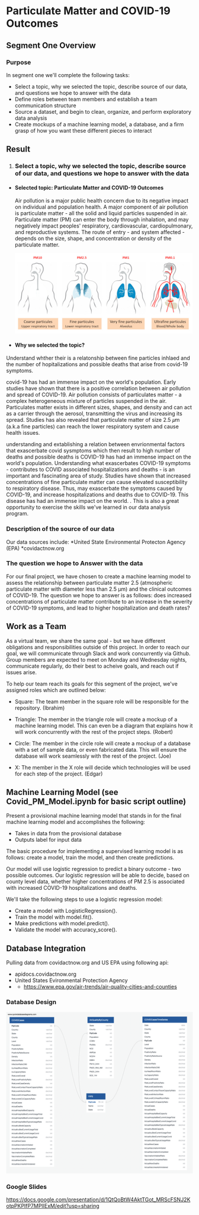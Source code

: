 # Particulate Matter and COVID-19 Outcomes

## Segment One Overview

### Purpose

In segment one we'll complete the following tasks:

- Select a topic, why we selected the topic, describe source of our data, and questions we hope to answer with the data
- Define roles between team members and establish a team communication structure
- Source a dataset, and begin to clean, organize, and perform exploratory data analysis
- Create mockups of a machine learning model, a database, and a firm grasp of how you want these different pieces to interact

## Result

1. ### Select a topic, why we selected the topic, describe source of our data, and questions we hope to answer with the data

- #### Selected topic: Particulate Matter and COVID-19 Outcomes

    Air pollution is a major public health concern due to its negative impact on individual and population health. A major component of air pollution is particulate matter - all the solid and liquid particles suspended in air. Particulate matter (PM) can enter the body through inhalation, and may negatively impact peoples' respiratory, cardiovascular, cardiopulmonary, and reproductive systems. The route of entry - and system affected - depends on the size, shape, and concentration or density of the particulate matter.

    ![ParticulateMatter](Resources/ParticulateMatter.jpg)

- #### Why we selected the topic?


Understand whther their is a relatonship between fine particles inhlaed and the number of hopitalizations and possible deaths that arise from covid-19 symptoms.

covid-19 has had an immense impact on the world's population. Early studies have shown that there is a positive correlation between air pollution and spread of COVID-19. Air pollution consists of particulates matter - a complex heterogeneous mixture of particles suspended in the air. Particulates matter exists in different sizes, shapes, and density and can act as a carrier through the aerosol, transmitting the virus and increasing its spread. Studies has also revealed that particulate matter of size 2.5 𝜇m (a.k.a fine particles) can reach the lower respiratory system and cause health issues.

understanding and extablishing a relation between envrionmental factors that exascerbate covid sysmptoms which then result to high number of deaths and possible deaths is 
COVID-19 has had an immense impact on the world's population. Understanding what exascerbates COVID-19 symptoms - contributes to COVID associated hospitalizations and deaths - is an important and fascinating area of study. Studies have shown that increased concentrations of fine particulate matter can cause elevated susceptibility to respiratory disease. Thus, may exascerbate the symptoms caused by COVID-19, and increase hospitalizations and deaths due to COVID-19.
This disease has had an immense impact on the world. . This is also a great opportunity to exercise the skills we've learned in our data analysis program.

### Description of the source of our data

Our data sources include:
*United State Environmental Protecton Agency (EPA)
*covidactnow.org

### The question we hope to Answer with the data

For our final project, we have chosen to create a machine learning model to assess the relationship between particulate matter 2.5 (atmospheric particulate matter with diameter less than 2.5 μm) and the clinical outcomes of COVID-19. The question we hope to answer is as follows: does increased concentrations of particulate matter contribute to an increase in the severity of COVID-19 symptoms, and lead to higher hospitalization and death rates?

## Work as a Team

As a virtual team, we share the same goal - but we have different obligations and responsibilities outside of this project. In order to reach our goal, we will communicate through Slack and work concurrently via Github. Group members are expected to meet on Monday and Wednesday nights, communicate regularly, do their best to acheive goals, and reach out if issues arise.

To help our team reach its goals for this segment of the project, we've assigned roles which are outlined below:

- Square: The team member in the square role will be responsible for the repository. (Ibrahim)

- Triangle: The member in the triangle role will create a mockup of a machine learning model. This can even be a diagram that explains how it will work concurrently with the rest of the project steps. (Robert)

- Circle: The member in the circle role will create a mockup of a database with a set of sample data, or even fabricated data. This will ensure the database will work seamlessly with the rest of the project. (Joe)

- X: The member in the X role will decide which technologies will be used for each step of the project. (Edgar)

## Machine Learning Model (see Covid_PM_Model.ipynb for basic script outline)

Present a provisional machine learning model that stands in for the final machine learning model and accomplishes the following:

- Takes in data from the provisional database
- Outputs label for input data

The basic procedure for implementing a supervised learning model is as follows: create a model, train the model, and then create predictions.

Our model will use logistic regression to predict a binary outcome - two possible outcomes. Our logistic regression will be able to decide, based on county level data, whether higher concentrations of PM 2.5 is associated with increased COVID-19 hospitalizations and deaths.

 We'll take the following steps to use a logistic regression model:

- Create a model with LogisticRegression().
- Train the model with model.fit().
- Make predictions with model.predict().
- Validate the model with accuracy_score().


## Database Integration
Pulling data from covidactnow.org and US EPA using following api:
- apidocs.covidactnow.org
- United States Evironmental Protection Agency
- - https://www.epa.gov/air-trends/air-quality-cities-and-counties


### Database Design

![](Resources/CovidProjectDatabaseDesign.png)


### Google Slides
https://docs.google.com/presentation/d/1QtQoBtW4AktTGot_MRScFSNJ2KotpPKPlfP7MPlIExM/edit?usp=sharing



